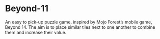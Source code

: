 # Beyond-11
An easy to pick-up puzzle game, inspired by Mojo Forest’s mobile game, Beyond 14. The aim is to place similar tiles next to one another to combine them and increase their value.
